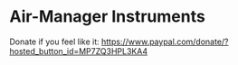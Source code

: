 # Air-Manager Instruments

Donate if you feel like it:
https://www.paypal.com/donate/?hosted_button_id=MP7ZQ3HPL3KA4
